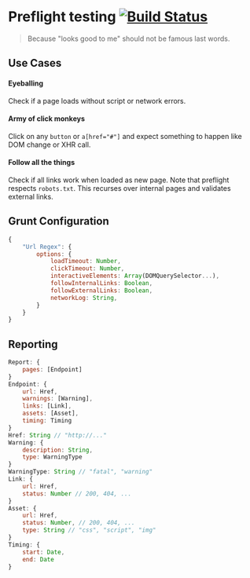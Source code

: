 # Preflight testing [![Build Status](https://travis-ci.org/cbas/preflight.png)](https://travis-ci.org/cbas/preflight)

> Because "looks good to me" should not be famous last words.

## Use Cases

#### Eyeballing

Check if a page loads without script or network errors.

#### Army of click monkeys

Click on any `button` or `a[href="#"]` and expect something to happen like DOM change or XHR call.

#### Follow all the things

Check if all links work when loaded as new page. Note that preflight respects `robots.txt`. This recurses over internal pages and validates external links.

## Grunt Configuration

```javascript
{
	"Url Regex": {
		options: {
			loadTimeout: Number,
			clickTimeout: Number,
			interactiveElements: Array(DOMQuerySelector...),
			followInternalLinks: Boolean,
			followExternalLinks: Boolean,
			networkLog: String,
		}
	}
}
```

## Reporting

```javascript
Report: {
	pages: [Endpoint]
}
Endpoint: {
	url: Href,
	warnings: [Warning],
	links: [Link],
	assets: [Asset],
	timing: Timing
}
Href: String // "http://..."
Warning: {
	description: String,
	type: WarningType
}
WarningType: String // "fatal", "warning"
Link: {
	url: Href,
	status: Number // 200, 404, ...
}
Asset: {
	url: Href,
	status: Number, // 200, 404, ...
	type: String // "css", "script", "img"
}
Timing: {
	start: Date,
	end: Date
}
```
